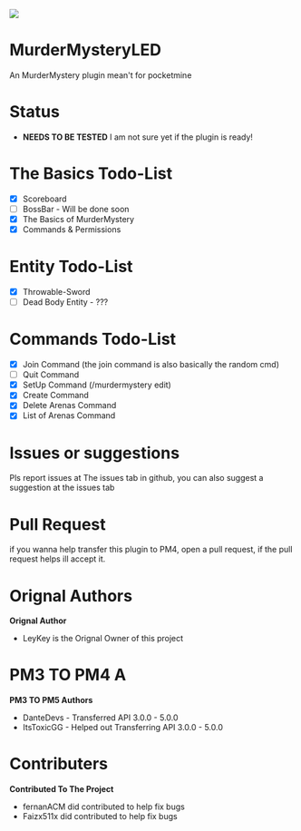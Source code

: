 <a align="center"><img src="https://raw.githubusercontent.com/DanteDEVS/MurderMysteryLED/main/additional/icon.png"></img></a>
# MurderMysteryLED
An MurderMystery plugin mean't for pocketmine
# Status
- **NEEDS TO BE TESTED**
I am not sure yet if the plugin is ready!

# The Basics Todo-List
- [X] Scoreboard
- [ ] BossBar - Will be done soon
- [X] The Basics of MurderMystery
- [X] Commands & Permissions
# Entity Todo-List
- [X] Throwable-Sword
- [ ] Dead Body Entity - ???
# Commands Todo-List
- [X] Join Command (the join command is also basically the random cmd)
- [ ] Quit Command 
- [X] SetUp Command (/murdermystery edit)
- [X] Create Command
- [X] Delete Arenas Command
- [X] List of Arenas Command 
# Issues or suggestions
Pls report issues at The issues tab in github, you can also suggest a suggestion at the issues tab
# Pull Request
if you wanna help transfer this plugin to PM4, open a pull request, if the pull request helps ill accept it.
# Orignal Authors
**Orignal Author**
- LeyKey is the Orignal Owner of this project
# PM3 TO PM4 A
**PM3 TO PM5 Authors**
- DanteDevs - Transferred API 3.0.0 - 5.0.0
- ItsToxicGG - Helped out Transferring API 3.0.0 - 5.0.0
# Contributers
**Contributed To The Project**
- fernanACM did contributed to help fix bugs
- Faizx511x did contributed to help fix bugs
